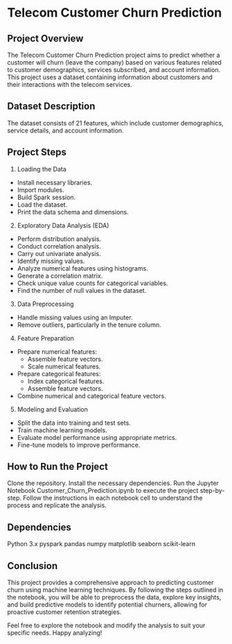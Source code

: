 # Telecom Customer Churn Prediction

## Project Overview
The Telecom Customer Churn Prediction project aims to predict whether a customer will churn (leave the company) based on various features related to customer demographics, services subscribed, and account information. This project uses a dataset containing information about customers and their interactions with the telecom services.

## Dataset Description
The dataset consists of 21 features, which include customer demographics, service details, and account information.


## Project Steps
1. Loading the Data

* Install necessary libraries.
* Import modules.
* Build Spark session.
* Load the dataset.
* Print the data schema and dimensions.

2. Exploratory Data Analysis (EDA)

* Perform distribution analysis.
* Conduct correlation analysis.
* Carry out univariate analysis.
* Identify missing values.
* Analyze numerical features using histograms.
* Generate a correlation matrix.
* Check unique value counts for categorical variables.
* Find the number of null values in the dataset.

3. Data Preprocessing

* Handle missing values using an Imputer.
* Remove outliers, particularly in the tenure column.

4. Feature Preparation

* Prepare numerical features:
  - Assemble feature vectors.
  - Scale numerical features.
* Prepare categorical features:
  - Index categorical features.
  - Assemble feature vectors.
* Combine numerical and categorical feature vectors.

5. Modeling and Evaluation

* Split the data into training and test sets.
* Train machine learning models.
* Evaluate model performance using appropriate metrics.
* Fine-tune models to improve performance.

## How to Run the Project
Clone the repository.
Install the necessary dependencies.
Run the Jupyter Notebook Customer_Churn_Prediction.ipynb to execute the project step-by-step.
Follow the instructions in each notebook cell to understand the process and replicate the analysis.

## Dependencies
Python 3.x
pyspark
pandas
numpy
matplotlib
seaborn
scikit-learn

## Conclusion
This project provides a comprehensive approach to predicting customer churn using machine learning techniques. By following the steps outlined in the notebook, you will be able to preprocess the data, explore key insights, and build predictive models to identify potential churners, allowing for proactive customer retention strategies.

Feel free to explore the notebook and modify the analysis to suit your specific needs. Happy analyzing! ​
